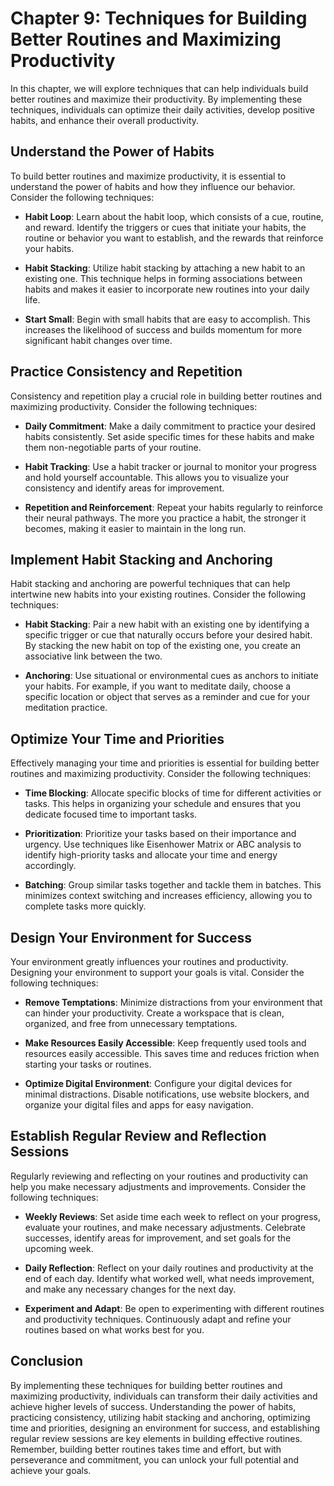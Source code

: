 Chapter 9: Techniques for Building Better Routines and Maximizing Productivity
==============================================================================

In this chapter, we will explore techniques that can help individuals build better routines and maximize their productivity. By implementing these techniques, individuals can optimize their daily activities, develop positive habits, and enhance their overall productivity.

Understand the Power of Habits
------------------------------

To build better routines and maximize productivity, it is essential to understand the power of habits and how they influence our behavior. Consider the following techniques:

* **Habit Loop**: Learn about the habit loop, which consists of a cue, routine, and reward. Identify the triggers or cues that initiate your habits, the routine or behavior you want to establish, and the rewards that reinforce your habits.

* **Habit Stacking**: Utilize habit stacking by attaching a new habit to an existing one. This technique helps in forming associations between habits and makes it easier to incorporate new routines into your daily life.

* **Start Small**: Begin with small habits that are easy to accomplish. This increases the likelihood of success and builds momentum for more significant habit changes over time.

Practice Consistency and Repetition
-----------------------------------

Consistency and repetition play a crucial role in building better routines and maximizing productivity. Consider the following techniques:

* **Daily Commitment**: Make a daily commitment to practice your desired habits consistently. Set aside specific times for these habits and make them non-negotiable parts of your routine.

* **Habit Tracking**: Use a habit tracker or journal to monitor your progress and hold yourself accountable. This allows you to visualize your consistency and identify areas for improvement.

* **Repetition and Reinforcement**: Repeat your habits regularly to reinforce their neural pathways. The more you practice a habit, the stronger it becomes, making it easier to maintain in the long run.

Implement Habit Stacking and Anchoring
--------------------------------------

Habit stacking and anchoring are powerful techniques that can help intertwine new habits into your existing routines. Consider the following techniques:

* **Habit Stacking**: Pair a new habit with an existing one by identifying a specific trigger or cue that naturally occurs before your desired habit. By stacking the new habit on top of the existing one, you create an associative link between the two.

* **Anchoring**: Use situational or environmental cues as anchors to initiate your habits. For example, if you want to meditate daily, choose a specific location or object that serves as a reminder and cue for your meditation practice.

Optimize Your Time and Priorities
---------------------------------

Effectively managing your time and priorities is essential for building better routines and maximizing productivity. Consider the following techniques:

* **Time Blocking**: Allocate specific blocks of time for different activities or tasks. This helps in organizing your schedule and ensures that you dedicate focused time to important tasks.

* **Prioritization**: Prioritize your tasks based on their importance and urgency. Use techniques like Eisenhower Matrix or ABC analysis to identify high-priority tasks and allocate your time and energy accordingly.

* **Batching**: Group similar tasks together and tackle them in batches. This minimizes context switching and increases efficiency, allowing you to complete tasks more quickly.

Design Your Environment for Success
-----------------------------------

Your environment greatly influences your routines and productivity. Designing your environment to support your goals is vital. Consider the following techniques:

* **Remove Temptations**: Minimize distractions from your environment that can hinder your productivity. Create a workspace that is clean, organized, and free from unnecessary temptations.

* **Make Resources Easily Accessible**: Keep frequently used tools and resources easily accessible. This saves time and reduces friction when starting your tasks or routines.

* **Optimize Digital Environment**: Configure your digital devices for minimal distractions. Disable notifications, use website blockers, and organize your digital files and apps for easy navigation.

Establish Regular Review and Reflection Sessions
------------------------------------------------

Regularly reviewing and reflecting on your routines and productivity can help you make necessary adjustments and improvements. Consider the following techniques:

* **Weekly Reviews**: Set aside time each week to reflect on your progress, evaluate your routines, and make necessary adjustments. Celebrate successes, identify areas for improvement, and set goals for the upcoming week.

* **Daily Reflection**: Reflect on your daily routines and productivity at the end of each day. Identify what worked well, what needs improvement, and make any necessary changes for the next day.

* **Experiment and Adapt**: Be open to experimenting with different routines and productivity techniques. Continuously adapt and refine your routines based on what works best for you.

Conclusion
----------

By implementing these techniques for building better routines and maximizing productivity, individuals can transform their daily activities and achieve higher levels of success. Understanding the power of habits, practicing consistency, utilizing habit stacking and anchoring, optimizing time and priorities, designing an environment for success, and establishing regular review sessions are key elements in building effective routines. Remember, building better routines takes time and effort, but with perseverance and commitment, you can unlock your full potential and achieve your goals.
